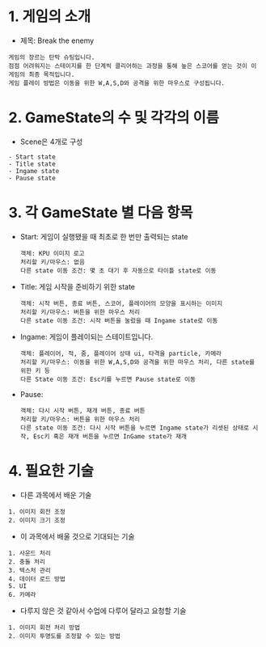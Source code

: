# 1. 게임의 소개
* 제목: Break the enemy
```
게임의 장르는 탄막 슈팅입니다.
점점 어려워지는 스테이지를 한 단계씩 클리어하는 과정을 통해 높은 스코어를 얻는 것이 이 게임의 최종 목적입니다.
게임 플레이 방법은 이동을 위한 W,A,S,D와 공격을 위한 마우스로 구성됩니다.
```

# 2. GameState의 수 및 각각의 이름
* Scene은 4개로 구성
```
- Start state
- Title state
- Ingame state
- Pause state
```

# 3. 각 GameState 별 다음 항목
* Start: 게임이 실행됐을 때 최초로 한 번만 출력되는 state
  ```
  객체: KPU 이미지 로고
  처리할 키/마우스: 없음
  다른 state 이동 조건: 몇 초 대기 후 자동으로 타이틀 state로 이동
  ```
* Title: 게임 시작을 준비하기 위한 state
  ```
  객체: 시작 버튼, 종료 버튼, 스코어, 플레이어의 모양을 표시하는 이미지
  처리할 키/마우스: 버튼을 위한 마우스 처리
  다른 state 이동 조건: 시작 버튼을 눌렀을 때 Ingame state로 이동
  ```
* Ingame: 게임이 플레이되는 스테이트입니다.
  ```
  객체: 플레이어, 적, 줌, 플레이어 상태 ui, 타격을 particle, 카메라
  처리할 키/마우스: 이동을 위한 W,A,S,D와 공격을 위한 마우스 처리, 다른 state를 위한 키 등
  다른 State 이동 조건: Esc키를 누르면 Pause state로 이동
  ```
* Pause:
  ```
  객체: 다시 시작 버튼, 재개 버튼, 종료 버튼
  처리할 키/마우스: 버튼을 위한 마우스 처리
  다른 state 이동 조건: 다시 시작 버튼을 누르면 Ingame state가 리셋된 상태로 시작, Esc키 혹은 재개 버튼을 누르면 InGame state가 재개
  ```

# 4. 필요한 기술
- 다른 과목에서 배운 기술
```
1. 이미지 회전 조정
2. 이미지 크기 조정
```
- 이 과목에서 배울 것으로 기대되는 기술
```
1. 사운드 처리
2. 충돌 처리
3. 텍스처 관리
4. 데이터 로드 방법
5. UI
6. 카메라
```
- 다루지 않은 것 같아서 수업에 다루어 달라고 요청할 기술
```
1. 이미지 회전 처리 방법
2. 이미지 투명도를 조정할 수 있는 방법
```
